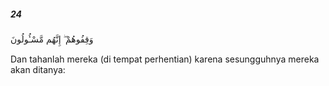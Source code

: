 ##### 24

<span class="ayah">وَقِفُوهُمْ ۖ إِنَّهُم مَّسْـُٔولُونَ</span>

<span class="ayah_translation">Dan tahanlah mereka (di tempat perhentian) karena sesungguhnya mereka akan ditanya:</span>
